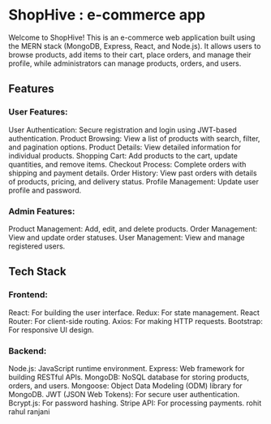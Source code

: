 # ShopHive : e-commerce app
Welcome to ShopHive!
This is an e-commerce web application built using the MERN stack (MongoDB, Express, React, and Node.js). It allows users to browse products, add items to their cart, place orders, and manage their profile, while administrators can manage products, orders, and users.
## Features
### User Features:
User Authentication: Secure registration and login using JWT-based authentication.
Product Browsing: View a list of products with search, filter, and pagination options.
Product Details: View detailed information for individual products.
Shopping Cart: Add products to the cart, update quantities, and remove items.
Checkout Process: Complete orders with shipping and payment details.
Order History: View past orders with details of products, pricing, and delivery status.
Profile Management: Update user profile and password.
### Admin Features:
Product Management: Add, edit, and delete products.
Order Management: View and update order statuses.
User Management: View and manage registered users.
## Tech Stack
### Frontend:
React: For building the user interface.
Redux: For state management.
React Router: For client-side routing.
Axios: For making HTTP requests.
Bootstrap: For responsive UI design.
### Backend:
Node.js: JavaScript runtime environment.
Express: Web framework for building RESTful APIs.
MongoDB: NoSQL database for storing products, orders, and users.
Mongoose: Object Data Modeling (ODM) library for MongoDB.
JWT (JSON Web Tokens): For secure user authentication.
Bcrypt.js: For password hashing.
Stripe API: For processing payments.
rohit
rahul
ranjani

